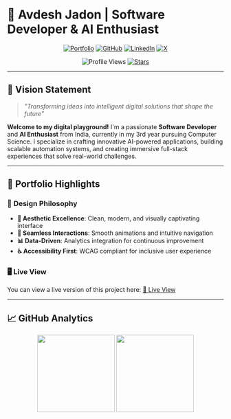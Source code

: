 # 🚀 Avdesh Jadon | Software Developer & AI Enthusiast

<div align="center">

[![Portfolio](https://img.shields.io/badge/🌐_Portfolio-avdeshjadon.com-4A90E2?style=for-the-badge&logo=safari&logoColor=white)](https://avdeshjadon.github.io/Portfolio/)
[![GitHub](https://img.shields.io/badge/GitHub-avdeshjadon-181717?style=for-the-badge&logo=github&logoColor=white)](https://github.com/avdeshjadon)
[![LinkedIn](https://img.shields.io/badge/LinkedIn-avdeshjadon-0A66C2?style=for-the-badge&logo=linkedin&logoColor=white)](https://www.linkedin.com/in/avdesh-jadon-8a2968291/)
[![X](https://img.shields.io/badge/X-avdeshjadon-000000?style=for-the-badge&logo=x&logoColor=white)](https://x.com/AvdeshJado26477)

![Profile Views](https://komarev.com/ghpvc/?username=avdeshjadon&style=for-the-badge&color=4A90E2)
[![Stars](https://img.shields.io/github/stars/avdeshjadon?style=for-the-badge&color=gold)](https://github.com/avdeshjadon)

</div>

---

## 🎯 **Vision Statement**
> *"Transforming ideas into intelligent digital solutions that shape the future"*

**Welcome to my digital playground!** I'm a passionate **Software Developer** and **AI Enthusiast** from India, currently in my 3rd year pursuing Computer Science. I specialize in crafting innovative AI-powered applications, building scalable automation systems, and creating immersive full-stack experiences that solve real-world challenges.

---

## 🎨 **Portfolio Highlights**

### 📐 **Design Philosophy**
- **🎨 Aesthetic Excellence**: Clean, modern, and visually captivating interface
- **🔄 Seamless Interactions**: Smooth animations and intuitive navigation
- **📊 Data-Driven**: Analytics integration for continuous improvement
- **♿ Accessibility First**: WCAG compliant for inclusive user experience

### 🖥️ **Live View**
You can view a live version of this project here:
[🔗 Live View](https://avdeshjadon.github.io/Portfolio/)

---

## 📈 **GitHub Analytics**

<div align="center">

<img height="180em" src="https://github-readme-stats.vercel.app/api?username=avdeshjadon&show_icons=true&theme=tokyonight&include_all_commits=true&count_private=true"/>
<img height="180em" src="https://github-readme-stats.vercel.app/api/top-langs/?username=avdeshjadon&layout=compact&langs_count=7&theme=tokyonight"/>

</div>
